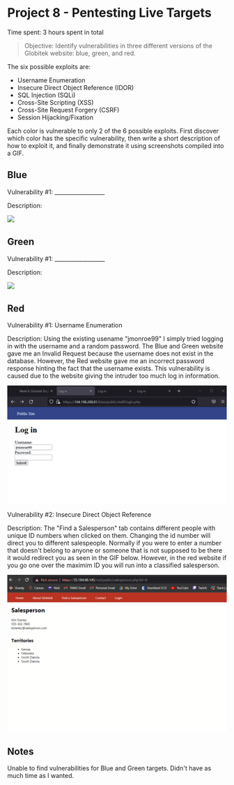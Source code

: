 # Project 8 - Pentesting Live Targets

Time spent: 3 hours spent in total

> Objective: Identify vulnerabilities in three different versions of the Globitek website: blue, green, and red.

The six possible exploits are:

* Username Enumeration
* Insecure Direct Object Reference (IDOR)
* SQL Injection (SQLi)
* Cross-Site Scripting (XSS)
* Cross-Site Request Forgery (CSRF)
* Session Hijacking/Fixation

Each color is vulnerable to only 2 of the 6 possible exploits. First discover which color has the specific vulnerability, then write a short description of how to exploit it, and finally demonstrate it using screenshots compiled into a GIF.

## Blue

Vulnerability #1: __________________

Description:

<img src="blue-vuln1.gif">

## Green

Vulnerability #1: __________________

Description:

<img src="green-vuln1.gif">

## Red

Vulnerability #1: Username Enumeration

Description: Using the existing usename "jmonroe99" I simply tried logging in with the username and a random password. The Blue and Green website gave me an Invalid Request because the username does not exist in the database. However, the Red website gave me an incorrect password response hinting the fact that the username exists. This vulnerability is caused due to the website giving the intruder too much log in information.

<img src="red-vuln1.gif">

Vulnerability #2: Insecure Direct Object Reference

Description: The "Find a Salesperson" tab contains different people with unique ID numbers when clicked on them. Changing the id number will direct you to different salespeople. Normally if you were to enter a number that doesn't belong to anyone or someone that is not supposed to be there it would redirect you as seen in the GIF below. However, in the red website if you go one over the maximim ID you will run into a classified salesperson.

<img src="red-vuln2.gif">

## Notes
Unable to find vulnerabilities for Blue and Green targets. Didn't have as much time as I wanted.
